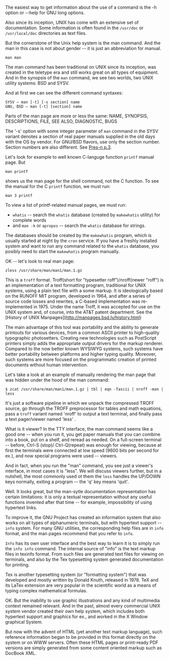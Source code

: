 The easiest way to get information about the use of a command is the -h option or --help for GNU long options.

Also since its inception, UNIX has come with an extensive set of documentation. Some information is often found in the `/usr/doc` or `/usr/local/doc` directories as text files.

But the cornerstone of the Unix help system is the man command. And the man in this case is not about gender -- it is just an abbreviation for manual.
```
man man
```
The man command has been traditional on UNIX since its inception, was created in the teletype era and still works great on all types of equipment. And in the synopsis of the `man` command, we see two worlds, two UNIX utility systems: BSD and SYSV.

And at first we can see the different command syntaxes:
```
SYSV – man [-t] [-s section] name
GNU, BSD – man [-t] [section] name
```

Parts of the man page are more or less the same:
NAME, SYNOPSIS, DESCRIPTIONS, FILE, SEE ALSO, DIAGNOSTIC, BUGS

The '-s' option with some integer parameter of `man` command in the SYSV variant denotes a section of real paper manuals supplied in the old days with the OS by vendor. For GNU/BSD flavors, use only the section number. Section numbers are also different. See [Pres-n p.3](http://sdn.ifmo.ru/education/courses/free-libre-and-open-source-software/lectures/lecture-3).

Let's look for example to well known C-languge function `printf` manual page. But
```
man printf
```
shows us the man page for the shell command, not the C function. To see the manual for the C `printf` function, we must run:
```
man 3 printf
```
To view a list of printf-related manual pages, we must run:
* `whatis` -- search the `whatis` database (created by `makewhatis` utility) for complete words
* and `man -k` or `apropos` -- search the `whatis` database for strings.

The databases should be created by the `makewhatis` program, which is usually started at night by the `cron` service. If you have a freshly installed system and want to run any command related to the `whatis` database, you posibly need to start the `makewhatis` program manually.

OK -- let's look to real man page:
```
zless /usr/share/man/man1/man.1.gz
```
This is a `troff` format. Troff(short for "typesetter roff")/nroff(newer "roff") is an implementation of a text formatting program, traditional for UNIX systems, using a plain text file with a some markup. It is ideologically based on the RUNOFF MIT program, developed in 1964, and after a series of source code losses and rewrites, a C-based implementation was re-implemented in 1975. Under the name Troff, it was accepted for use on the UNIX system and, of course, into the AT&T patent department. See the [History of UNIX Manpages])http://manpages.bsd.lv/history.html)

The main advantage of this tool was portability and the ability to generate printouts for various devices, from a common ASCII printer to high-quality typographic photosetters. Creating new technologies such as PostScript printers simply adds the appropriate output drivers for the markup renderer. Compared to the now better known WYSIWYG systems, such systems have better portability between platforms and higher typing quality. Moreover, such systems are more focused on the programmatic creation of printed documents without human intervention.

Let's take a look at an example of manually rendering the man page that was hidden under the hood of the man command:
```
$ zcat /usr/share/man/man1/man.1.gz | tbl | eqn -Tascii | nroff -man | less
```

It's just a software pipeline in which we unpack the compressed TROFF source, go through the TROFF preprocessor for tables and math equations, pass a `troff` variant named 'nroff' to output a text terminal, and finally pass a text pager/viewer named 'less' .

What is it viewer? In the TTY interface, the man command seems like a good one -- when you run it, you get paper manuals that you can combine into a book, put on a shelf, and reread as needed. On a full-screen terminal -- before, Ctrl-S (stop)/ Ctrl-Q(repeat) was enough for viewing, because at first the terminals were connected at low speed (9600 bits per second for ex.), and now special programs were used -- viewers.

And in fact, when you run the "man" command, you see just a viewer's interface, in most cases it is "less". We will discuss viewers further, but in a nutshell, the most commonly used ot them the `less` handles the UP/DOWN keys normally, exiting a program -- the 'q' key means 'quit'.

Well. It looks great, but the man-sytle documentation representation has certain limitations: it is only a textual representation without any useful functions invented after that time -- for example, impossibility of using hypertext links.

To improve it, the GNU Project has created an information system that also works on all types of alphanumeric terminals, but with hypertext support -- `info` system. For many GNU utilities, the corresponding help files are in `info` format, and the man pages recommend that you refer to `info`.

`Info` has its own user interface and the best way to learn it is to simply run the `info info` command. The internal source of "info" is the text markup files in texinfo format. From such files are generated text files for viewing on terminals, and also by the Tex typesetting system generated documentation for printing. 

Tex is another typesetting system (or "formatting system") that was developed and mostly written by Donald Knuth, released in 1978. TeX and its LaTex extension are very popular in the scientific world as a means of typing complex mathematical formulas.

OK. But the inability to use graphic illustrations and any kind of multimedia context remained relevant. And in the past, almost every commercial UNIX system vendor created their own help system, which includes both hypertext support and graphics for ex., and worked in the X Window graphical System.

But now with the advent of HTML (yet another text markup language), such reference information began to be provided in this format directly on the system or on WWW servers. Often these HTML pages or print-ready PDF versions are simply generated from some content oriented markup such as DocBook XML.

